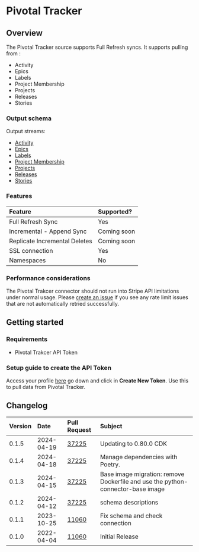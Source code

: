 # Pivotal Tracker

## Overview

The Pivotal Tracker source supports Full Refresh syncs. It supports pulling from :

- Activity
- Epics
- Labels
- Project Membership
- Projects
- Releases
- Stories

### Output schema

Output streams:

- [Activity](https://www.pivotaltracker.com/help/api/rest/v5#Activity)
- [Epics](https://www.pivotaltracker.com/help/api/rest/v5#Epics)
- [Labels](https://www.pivotaltracker.com/help/api/rest/v5#Labels)
- [Project Membership](https://www.pivotaltracker.com/help/api/rest/v5#Project_Memberships)
- [Projects](https://www.pivotaltracker.com/help/api/rest/v5#Projects)
- [Releases](https://www.pivotaltracker.com/help/api/rest/v5#Releases)
- [Stories](https://www.pivotaltracker.com/help/api/rest/v5#Stories)

### Features

| Feature                       | Supported?  |
| :---------------------------- | :---------- |
| Full Refresh Sync             | Yes         |
| Incremental - Append Sync     | Coming soon |
| Replicate Incremental Deletes | Coming soon |
| SSL connection                | Yes         |
| Namespaces                    | No          |

### Performance considerations

The Pivotal Trakcer connector should not run into Stripe API limitations under normal usage. Please [create an issue](https://github.com/airbytehq/airbyte/issues) if you see any rate limit issues that are not automatically retried successfully.

## Getting started

### Requirements

- Pivotal Trakcer API Token

### Setup guide to create the API Token

Access your profile [here](https://www.pivotaltracker.com/profile) go down and click in **Create New Token**.
Use this to pull data from Pivotal Tracker.

## Changelog

| Version | Date       | Pull Request                                             | Subject         |
| :------ | :--------- | :------------------------------------------------------- | :-------------- |
| 0.1.5 | 2024-04-19 | [37225](https://github.com/airbytehq/airbyte/pull/37225) | Updating to 0.80.0 CDK |
| 0.1.4 | 2024-04-18 | [37225](https://github.com/airbytehq/airbyte/pull/37225) | Manage dependencies with Poetry. |
| 0.1.3 | 2024-04-15 | [37225](https://github.com/airbytehq/airbyte/pull/37225) | Base image migration: remove Dockerfile and use the python-connector-base image |
| 0.1.2 | 2024-04-12 | [37225](https://github.com/airbytehq/airbyte/pull/37225) | schema descriptions |
| 0.1.1 | 2023-10-25 | [11060](https://github.com/airbytehq/airbyte/pull/11060) | Fix schema and check connection |
| 0.1.0 | 2022-04-04 | [11060](https://github.com/airbytehq/airbyte/pull/11060) | Initial Release |

